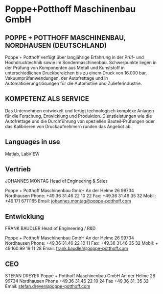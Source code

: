 # Poppe+Potthoff Maschinenbau GmbH

## POPPE + POTTHOFF MASCHINENBAU, NORDHAUSEN (DEUTSCHLAND)
Poppe + Potthoff verfügt über langjährige Erfahrung in der Prüf- und Hochdrucktechnik sowie im Sondermaschinenbau. Schwerpunkte liegen in der Prüfung von Komponenten aus Metall und Kunststoff in unterschiedlichen Druckbereichen bis zu einem Druck von 16.000 bar, Vakuumprüfanwendungen, der Autofrettage und in Automatisierungslösungen für die Automotive und Zulieferindustrie.

## KOMPETENZ ALS SERVICE
Das Unternehmen entwickelt und fertigt technologisch komplexe Anlagen für die Forschung, Entwicklung und Produktion. Dienstleistungen wie die Autofrettage und die Durchführung von speziellen Bauteil-Prüfungen oder das Kalibrieren von Druckaufnehmern runden das Angebot ab.

## Languages in use

Matlab, LabVIEW

## Vertrieb
JOHANNES MONTAG
Head of Engineering & Sales

Poppe + Potthoff Maschinenbau GmbH
An der Helme 26
99734 Nordhausen
Phone: +49.36 31.46 22 10 22
Fax: +49.36 31.46 35 32
Mobil: +49.171 6711165
Email: johannes.montag@poppe-potthoff.com

## Entwicklung
FRANK BAUDLER
Head of Engineering / R&D

Poppe + Potthoff Maschinenbau GmbH
An der Helme 26
99734 Nordhausen
Phone: +49.36 31.46 22 10 11
Fax: +49.36 31.46 35 32
Mobil: + 49.160.99 19 11 28
Email: frank.baudler@poppe-potthoff.com

## CEO
STEFAN DREYER
Poppe + Potthoff Maschinenbau GmbH
An der Helme 26
99734 Nordhausen
Phone +49.36 31.46 22 10 24
Fax +49.36 31. 35 32
Email: stefan.dreyer@poppe-potthoff.com
